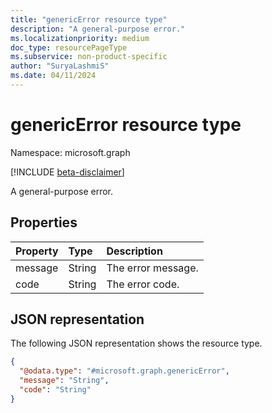 ```yaml
---
title: "genericError resource type"
description: "A general-purpose error."
ms.localizationpriority: medium
doc_type: resourcePageType
ms.subservice: non-product-specific
author: "SuryaLashmiS"
ms.date: 04/11/2024
---
```


# genericError resource type

Namespace: microsoft.graph

[!INCLUDE [beta-disclaimer](../../includes/beta-disclaimer.md)]

A general-purpose error.

## Properties

| Property | Type | Description |
|:---------|:-----|:------------|
| message | String | The error message. |
| code | String | The error code. |

## JSON representation

The following JSON representation shows the resource type.

<!-- {
  "blockType": "resource",
  "optionalProperties": [
  ],
  "@odata.type": "microsoft.graph.genericError"
}-->

```json
{
  "@odata.type": "#microsoft.graph.genericError",
  "message": "String",
  "code": "String"
}
```


